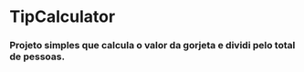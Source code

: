 # TipCalculator

### Projeto simples que calcula o valor da gorjeta e dividi pelo total de pessoas.

